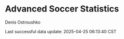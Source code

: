 # Advanced Soccer Statistics
Denis Ostroushko

<!-- gfm -->

Last successful data update: 2025-04-25 06:13:40 CST
